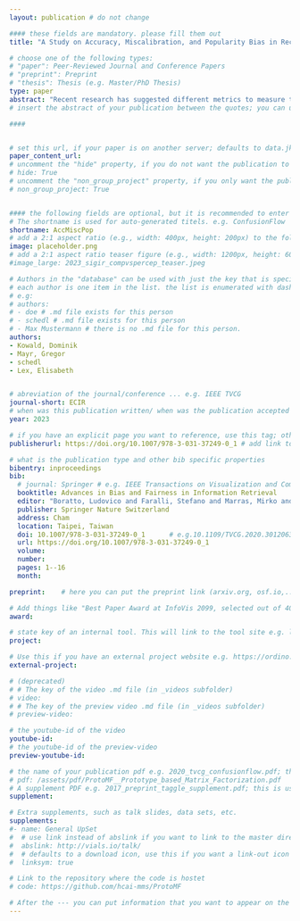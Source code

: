 ```yaml
---
layout: publication # do not change

#### these fields are mandatory. please fill them out
title: "A Study on Accuracy, Miscalibration, and Popularity Bias in Recommendations" # title of your publication 

# choose one of the following types:
# "paper": Peer-Reviewed Journal and Conference Papers
# "preprint": Preprint
# "thesis": Thesis (e.g. Master/PhD Thesis)
type: paper
abstract: "Recent research has suggested different metrics to measure the inconsistency of recommendation performance, including the accuracy difference between user groups, miscalibration, and popularity lift. However, a study that relates miscalibration and popularity lift to recommendation accuracy across different user groups is still missing. Additionally, it is unclear if particular genres contribute to the emergence of inconsistency in recommendation performance across user groups. In this paper, we present an analysis of these three aspects of five well-known recommendation algorithms for user groups that differ in their preference for popular content. Additionally, we study how different genres affect the inconsistency of recommendation performance, and how this is aligned with the popularity of the genres. Using data from Last.fm, MovieLens, and MyAnimeList, we present two key findings. First, we find that users with little interest in popular content receive the worst recommendation accuracy, and that this is aligned with miscalibration and popularity lift. Second, our experiments show that particular genres contribute to a different extent to the inconsistency of recommendation performance, especially in terms of miscalibration in the case of the MyAnimeList dataset." 
# insert the abstract of your publication between the quotes; you can use html e.g. to make links (<a></a>) or generate bold (<b></b>) etc. text 

####


# set this url, if your paper is on another server; defaults to data.jku-vds-lab.at
paper_content_url:
# uncomment the "hide" property, if you do not want the publication to be displayed on the website (usually you don't need this)
# hide: True
# uncomment the "non_group_project" property, if you only want the publication to be displayed on your personal page (i.e. publications where you contributed, but does not have anything to do with the Vis Group e.g. Master Thesis,...)
# non_group_project: True


#### the following fields are optional, but it is recommended to enter as much information as possible
# The shortname is used for auto-generated titels. e.g. ConfusionFlow
shortname: AccMiscPop
# add a 2:1 aspect ratio (e.g., width: 400px, height: 200px) to the folder /assets/images/papers/ e.g. 2020_tvcg_confusionflow.png
image: placeholder.png
# add a 2:1 aspect ratio teaser figure (e.g., width: 1200px, height: 600px) to the folder /assets/images/papers/ e.g. 2020_tvcg_confusionflow_teaser.png
#image_large: 2023_sigir_compvspercep_teaser.jpeg

# Authors in the "database" can be used with just the key that is specified in the corresponding .md file (usually it is the lastname in lower case e.g. doe). Authors that do not have an individual page here should be stated with their full name (e.g. John Doe)
# each author is one item in the list. the list is enumerated with dashes ("-")
# e.g:
# authors:
# - doe # .md file exists for this person
# - schedl # .md file exists for this person
# - Max Mustermann # there is no .md file for this person.
authors:
- Kowald, Dominik
- Mayr, Gregor
- schedl
- Lex, Elisabeth


# abreviation of the journal/conference ... e.g. IEEE TVCG
journal-short: ECIR
# when was this publication written/ when was the publication accepted (e.g. 2020)
year: 2023

# if you have an explicit page you want to reference, use this tag; otherwise it will be generated from your doi
publisherurl: https://doi.org/10.1007/978-3-031-37249-0_1 # add link to publisher page of your publication

# what is the publication type and other bib specific properties
bibentry: inproceedings
bib:
  # journal: Springer # e.g. IEEE Transactions on Visualization and Computer Graphics (to appear)
  booktitle: Advances in Bias and Fairness in Information Retrieval
  editor: "Boratto, Ludovico and Faralli, Stefano and Marras, Mirko and Stilo, Giovanni"
  publisher: Springer Nature Switzerland
  address: Cham
  location: Taipei, Taiwan
  doi: 10.1007/978-3-031-37249-0_1		# e.g.10.1109/TVCG.2020.3012063
  url: https://doi.org/10.1007/978-3-031-37249-0_1
  volume: 
  number: 
  pages: 1--16
  month: 

preprint:	 # here you can put the preprint link (arxiv.org, osf.io,...) e.g. https://arxiv.org/abs/1910.00969

# Add things like "Best Paper Award at InfoVis 2099, selected out of 4000 submissions"
award:

# state key of an internal tool. This will link to the tool site e.g. lineup (usually not needed)
project: 

# Use this if you have an external project website e.g. https://ordino.caleydoapp.org/
external-project: 

# (deprecated)
# # The key of the video .md file (in _videos subfolder)
# video: 
# # The key of the preview video .md file (in _videos subfolder)
# preview-video:

# the youtube-id of the video
youtube-id:
# the youtube-id of the preview-video
preview-youtube-id: 

# the name of your publication pdf e.g. 2020_tvcg_confusionflow.pdf; this is usually uploaded to the caleydo aws server
# pdf: /assets/pdf/ProtoMF__Prototype_based_Matrix_Factorization.pdf
# A supplement PDF e.g. 2017_preprint_taggle_supplement.pdf; this is usually uploaded to the caleydo aws server
supplement: 

# Extra supplements, such as talk slides, data sets, etc.
supplements:
#- name: General UpSet
#  # use link instead of abslink if you want to link to the master directory
#  abslink: http://vials.io/talk/
#  # defaults to a download icon, use this if you want a link-out icon
#  linksym: true

# Link to the repository where the code is hostet
# code: https://github.com/hcai-mms/ProtoMF

# After the --- you can put information that you want to appear on the website using markdown formatting or HTML. A good example are acknowledgements, extra references, an erratum, etc.
---
```

